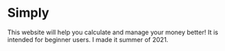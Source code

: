 # Simply

This website will help you calculate and manage your money better!
It is intended for beginner users. I made it summer of 2021.
